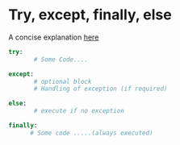 # Try, except, finally, else
A concise explanation [here](https://www.geeksforgeeks.org/try-except-else-and-finally-in-python/)
```python
try:
       # Some Code.... 

except:
       # optional block
       # Handling of exception (if required)

else:
       # execute if no exception

finally:
      # Some code .....(always executed)
```

